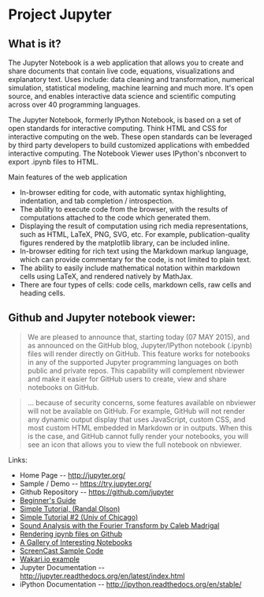 Project Jupyter
===

## What is it?

The Jupyter Notebook is a web application that allows you to create and share documents that contain live code, equations, visualizations and explanatory text. Uses include: data cleaning and transformation, numerical simulation, statistical modeling, machine learning and much more.  It's open source, and enables interactive data science and scientific computing across over 40 programming languages.

The Jupyter Notebook, formerly IPython Notebook, is based on a set of open standards for interactive computing. Think HTML and CSS for interactive computing on the web. These open standards can be leveraged by third party developers to build customized applications with embedded interactive computing.  The Notebook Viewer uses IPython's nbconvert to export .ipynb files to HTML.

Main features of the web application
 - In-browser editing for code, with automatic syntax highlighting, indentation, and tab completion / introspection.
 - The ability to execute code from the browser, with the results of computations attached to the code which generated them.
 - Displaying the result of computation using rich media representations, such as HTML, LaTeX, PNG, SVG, etc. For example, publication-quality figures rendered by the matplotlib library, can be included inline.
 - In-browser editing for rich text using the Markdown markup language, which can provide commentary for the code, is not limited to plain text.
 - The ability to easily include mathematical notation within markdown cells using LaTeX, and rendered natively by MathJax.
 - There are four types of cells: code cells, markdown cells, raw cells and heading cells.

## Github and Jupyter notebook viewer:

> We are pleased to announce that, starting today (07 MAY 2015), and as announced on the GitHub blog, Jupyter/IPython notebook (.ipynb) files will render directly on GitHub. This feature works for notebooks in any of the supported Jupyter programming languages on both public and private repos. This capability will complement nbviewer and make it easier for GitHub users to create, view and share notebooks on GitHub.

> ... because of security concerns, some features available on nbviewer will not be available on GitHub. For example, GitHub will not render any dynamic output display that uses JavaScript, custom CSS, and most custom HTML embedded in Markdown or in outputs. When this is the case, and GitHub cannot fully render your notebooks, you will see an icon that allows you to view the full notebook on nbviewer.

Links:
 - Home Page -- http://jupyter.org/
 - Sample / Demo --  https://try.jupyter.org/
 - Github Repository -- https://github.com/jupyter
 - [Beginner's Guide](https://jupyter-notebook-beginner-guide.readthedocs.org/en/latest/)
 - [Simple  Tutorial, (Randal Olson) ](http://www.randalolson.com/2012/05/12/a-short-demo-on-how-to-use-ipython-notebook-as-a-research-notebook/)
 - [Simple Tutorial #2 (Univ of Chicago) ](https://geosci.uchicago.edu/~rtp1/PrinciplesPlanetaryClimate/Python/NotebookQuickstart/InstantNotebooks.html)
 - [Sound Analysis with the Fourier Transform by Caleb Madrigal](https://github.com/calebmadrigal/FourierTalkOSCON)
 - [Rendering ipynb files on Github](http://blog.jupyter.org/2015/05/07/rendering-notebooks-on-github/)
 - [A Gallery of Interesting Notebooks](https://github.com/ipython/ipython/wiki/A-gallery-of-interesting-IPython-Notebooks)
 - [ScreenCast Sample Code](http://ivory.idyll.org/permanent/00_notebook_intro_screencast.ipynb)
 - [Wakari.io example](https://www.wakari.io/sharing/bundle/makmanalp/examples?has_login=False)
 - Jupyter Documentation -- http://jupyter.readthedocs.org/en/latest/index.html
 - iPython Documentation -- http://ipython.readthedocs.org/en/stable/
